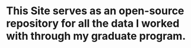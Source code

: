 # This Site serves as an open-source repository for all the data I worked with through my graduate program.